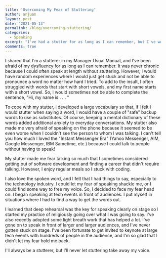 ```yaml
---
title: 'Overcoming My Fear of Stuttering'
author: anjuan
layout: post
date: "2021-05-13"
permalink: /blog/overcoming-stuttering/
categories:
  - Speaking
excerpt: "I've had a stutter for as long as I can remember, but I've worked to not let it hold me back."
comments: true
---
```



I shared that I'm a stutterer in my Manager Usual Manual, and I've been afraid of my dysfluency for as long as I can remember. It was never chronic because I could often speak at length without stuttering. However, I would have random experiences where I would just get stuck and not be able to pronounce a word no matter how hard I tried. To add to the insult, I often struggled with words that start with short vowels, and my first name starts with a short vowel. So, I would sometimes not be able to complete the sentence, "Hi, my name is . . . "

To cope with my stutter, I developed a large vocabulary so that, if I felt I would stutter when saying a word, I would have a couple of "safe" backup words to use as substitutes. Of course, keeping a mental dictionary of these words added additional anxiety to everyday conversations. My stutter also made me very afraid of speaking on the phone because it seemed to be even worse when I couldn't see the person to whom I was talking. I can't tell you how much I loved the "Instant Messenger Era" (Yahoo Messenger, AIM, Google Messenger, IBM Sametime, etc.) because I could talk to people without having to speak!

My stutter made me fear talking so much that I sometimes considered getting out of software development and finding a career that didn't require talking. However, I enjoy regular meals so I stuck with coding.

I also love the spoken word, and I felt that I had things to say, especially to the technology industry. I could let my fear of speaking shackle me, or I could find some way to free my voice. So, I decided to face my fear head on. I began speaking at tech events in front of audiences. I put myself in situations where I had to find a way to get the words out.

I learned that deep rehearsal was the key for speaking clearly on stage so I started my practice of religiously going over what I was going to say. I've also recently adopted some light breath work that has helped a lot. I've gone on to speak in front of larger and larger audiences, and I've never gotten stuck on stage. I've been fortunate to get invited to keynote at large tech events with hundreds of people in the audience, and I'm so glad that I didn't let my fear hold me back.

I'll always be a stutterer, but I'll never let stuttering take away my voice.